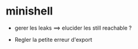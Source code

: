 # minishell

- gerer les leaks
==> elucider les still reachable ?

- Regler la petite erreur d'export

